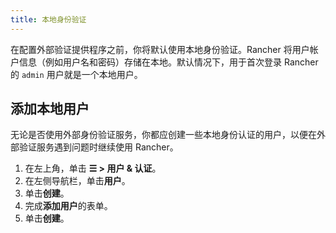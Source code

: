 ```yaml
---
title: 本地身份验证
---
```


在配置外部验证提供程序之前，你将默认使用本地身份验证。Rancher 将用户帐户信息（例如用户名和密码）存储在本地。默认情况下，用于首次登录 Rancher 的 `admin` 用户就是一个本地用户。

## 添加本地用户

无论是否使用外部身份验证服务，你都应创建一些本地身份认证的用户，以便在外部验证服务遇到问题时继续使用 Rancher。

1. 在左上角，单击 **☰ > 用户 & 认证**。
1. 在左侧导航栏，单击**用户**。
1. 单击**创建**。
1. 完成**添加用户**的表单。
1. 单击**创建**。
